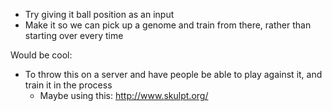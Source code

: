- Try giving it ball position as an input
- Make it so we can pick up a genome and train from there, rather than starting over every time

Would be cool:
- To throw this on a server and have people be able to play against it, and train it in the process
  - Maybe using this: http://www.skulpt.org/
